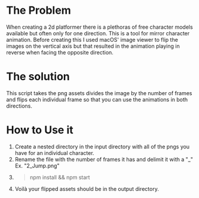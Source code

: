 # The Problem

When creating a 2d platformer there is a plethoras of free character models available but often only for one direction. This is a tool for mirror character animation. Before creating this I used macOS' image viewer to flip the images on the vertical axis but that resulted in the animation playing in reverse when facing the opposite direction.

# The solution

This script takes the png assets divides the image by the number of frames and flips each individual frame so that you can use the animations in both directions.

# How to Use it

1. Create a nested directory in the input directory with all of the pngs you have for an individual character.
2. Rename the file with the number of frames it has and delimit it with a "\_" Ex. "2_Jump.png"
3. > npm install && npm start
4. Voilà your flipped assets should be in the output directory.
